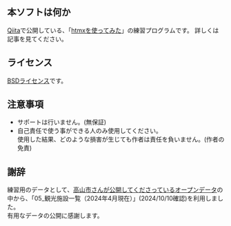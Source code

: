 ## 本ソフトは何か
[Qiita](https://qiita.com/)で公開している、「[htmxを使ってみた](https://qiita.com/Final1900/items/49a8ac6f27a2427f6306)」の練習プログラムです。
詳しくは記事を見てください。

## ライセンス
[BSDライセンス](https://e-words.jp/w/BSD%E3%83%A9%E3%82%A4%E3%82%BB%E3%83%B3%E3%82%B9.html)です。

## 注意事項
- サポートは行いません。(無保証)
- 自己責任で使う事ができる人のみ使用してください。<br>
使用した結果、どのような損害が生じても作者は責任を負いません。(作者の免責)

## 謝辞
練習用のデータとして、[高山市さんが公開してくださっているオープンデータ](https://www.city.takayama.lg.jp/shisei/1005252/1010628.html)の中から、「05_観光施設一覧（2024年4月現在）」(2024/10/10確認)を利用しました。<br>
有用なデータの公開に感謝します。
